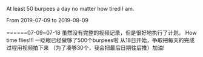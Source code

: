 At least 50 burpees a day no matter how tired I am.

From 2019-07-09 to 2019-08-09

======07-09~07-18 
虽然没有完整的视频记录，但是很好地执行了计划。
How time flies!!! 一眨眼已经做够了500个burpees啦
从18日开始，争取把每天的完成过程用视频拍下来
（为了凑够30个，我会把最后日期往后推）加油!
